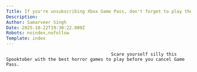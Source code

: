 ```yaml
---
Title: If you're unsubscribing Xbox Game Pass, don't forget to play these horror games for Halloween
Description: 
Author: Samarveer Singh
Date: 2025-10-22T19:30:22.000Z
Robots: noindex,nofollow
Template: index
---
```


                                            Scare yourself silly this Spooktober with the best horror games to play before you cancel Game Pass.
                                        